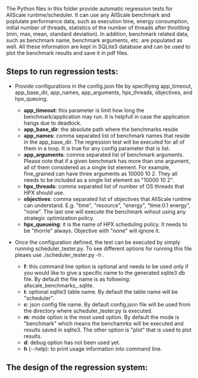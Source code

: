 The Python files in this folder provide automatic regression tests for AllScale runtime/scheduler. It can use any AllScale benchmark and poplulate performance data, such as execution time, energy consumption, initial number of threads,  statistics of the number of threads after throttling (min, max, mean, standard deviation). In addition, benchmark related data, such as benchmark name, benchmark arguments, etc. are populated as well. All these information are kept in SQLite3 database and can be used to plot the benchmark results and save it in pdf files.

## Steps to run regression tests:

* Provide configurations in the config.json file by specifiying app_timeout, app_base_dir, app_names, app_arguments, hpx_threads, objectives, and hpx_queuing.
    * **app_timeout**:  this parameter is limit how long the benchmark/application may run. It is helpfull in case the application hangs due to deadlock.
    * **app_base_dir**: the absolute path where the benchmarks reside
    * **app_names**: comma separated list of benchmark names that reside in the app_base_dir. The regression test will be executed for all of them in a loop. It is true for any config parameter that is list.
    * **app_arguments**: comma separated list of benchmark arguments. Please note that if a given benchmark has more than one argument, all of them considered as a single list element. For example, fine_grained can have three arguments as 10000 10 2. They all needs to be included as a single list element as "10000 10 2".
    * **hpx_threads**: comma separated list of number of OS threads that HPX should use.
    * **objectives**: comma separated list of objectives that AllScale runtime can understand. E.g. "time", "resource", "energy", "time:0.1 energy", "none". The last one will execute the benchmark wihout using any strategic optimization policy.
    * **hpx_queueing**: it is the name of HPX scheduling policy. It needs to be "thorrle" always. Objective with "none" will ignore it.
 
* Once the configuration defined, the test can be executed by simply running scheduler_tester.py. To see different options for running this file pleaes use ./scheduler_tester.py -h .
    * **f**: this command line option is optional and needs to be used only if you would like to give a specific name to the generated sqlite3 db file. By default the file name is as following: allscale_benchmarks_<timestamp>.sqlite. 
    * **t**: optional sqlite3 table name. By default the table name will be "scheduler".
    * **c**: json config file name. By default config.json file will be used from the directory where scheduler_tester.py is executed.
    * **m**: mode option is the most used option. By default the mode is "benchmark" which means the benchamrks will be executed and results saved in sqlite3. The other option is "plot" that is used to plot results.
    * **d**: debug option has not been used yet.
    * **h** (--help): to print usage information into command line.


## The design of the regression system:

